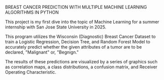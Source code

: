 BREAST CANCER PREDICTION WITH MULTIPLE MACHINE LEARNING ALGORITHMS IN PYTHON

This project is my first dive into the topic of Machine Learning for a summer internship with San Jose State University in 2025.

This program utilizes the Wisconsin (Diagnostic) Breast Cancer Dataset to train a Logistic Regression, Decision Tree, and Random Forest Model
to accurately predict whether the given attributes of a tumor are to be declared, "Malignant" or, "Begnign."

The results of these predictions are visualized by a series of graphics such as correlation maps, a class distributions, a confusion matrix,
and  Receiver Operating Characteristic.
